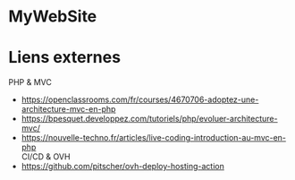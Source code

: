 # MyWebSite

Liens externes
==============
PHP & MVC  
* https://openclassrooms.com/fr/courses/4670706-adoptez-une-architecture-mvc-en-php  
* https://bpesquet.developpez.com/tutoriels/php/evoluer-architecture-mvc/  
* https://nouvelle-techno.fr/articles/live-coding-introduction-au-mvc-en-php  
CI/CD & OVH  
* https://github.com/pitscher/ovh-deploy-hosting-action  
